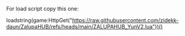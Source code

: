 For load script copy this one:

loadstring(game:HttpGet("https://raw.githubusercontent.com/zidekk-daun/ZalupaHUB/refs/heads/main/ZALUPAHUB_YunV2.lua"))()
